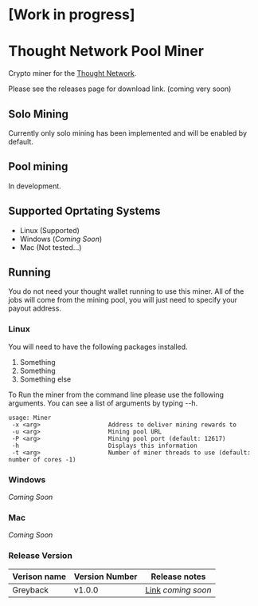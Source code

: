 # [Work in progress]

# Thought Network Pool Miner

Crypto miner for the [Thought Network](https://github.com/thoughtnetwork).

Please see the releases page for download link. (coming very soon)

## Solo Mining

Currently only solo mining has been implemented and will be enabled by default. 

## Pool mining

In development.


## Supported Oprtating Systems

- Linux (Supported)
- Windows (_Coming Soon_)
- Mac (Not tested...) 

## Running

You do not need your thought wallet running to use this miner. All of the jobs will come from the mining pool, you will just need to specify your payout address. 

### Linux 

You will need to have the following packages installed. 

1) Something
2) Something
3) Something else

To Run the miner from the command line please use the following arguments. You can see a list of arguments by typing --h.

```text
usage: Miner
 -x <arg>                   Address to deliver mining rewards to
 -u <arg>                   Mining pool URL
 -P <arg>                   Mining pool port (default: 12617)
 -h                         Displays this information
 -t <arg>                   Number of miner threads to use (default: number of cores -1)
 ```

### Windows 

_Coming Soon_

### Mac

_Coming Soon_


### Release Version

| Verison name | Version Number | Release notes |
| --- | ----------- | --------------- |
| Greyback | v1.0.0 | [Link]() _coming soon_ |

